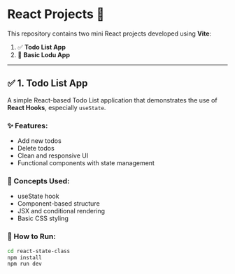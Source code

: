 # React Projects 🎯

This repository contains two mini React projects developed using **Vite**:  
1. ✅ **Todo List App**  
2. 🎲 **Basic Lodu App**

---

## ✅ 1. Todo List App

A simple React-based Todo List application that demonstrates the use of **React Hooks**, especially `useState`.

### ✨ Features:
- Add new todos
- Delete todos
- Clean and responsive UI
- Functional components with state management

### 🧠 Concepts Used:
- useState hook
- Component-based structure
- JSX and conditional rendering
- Basic CSS styling

### 🚀 How to Run:
```bash
cd react-state-class
npm install
npm run dev
